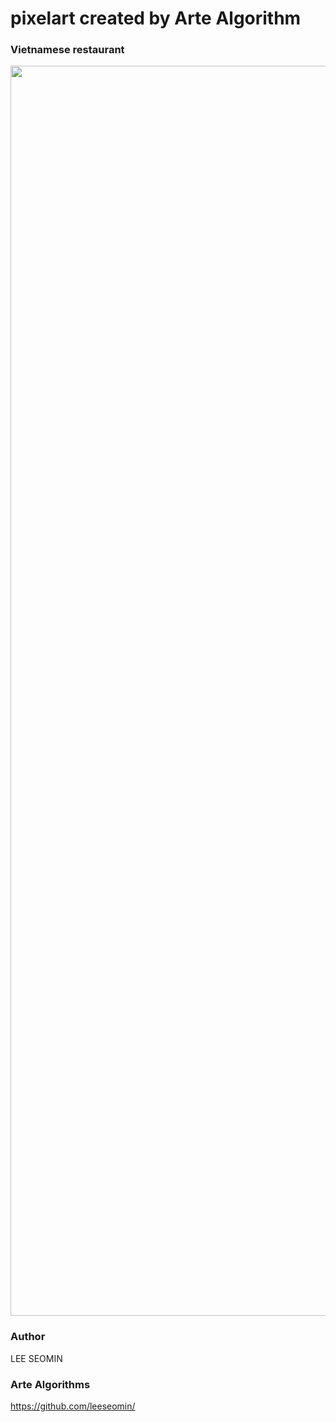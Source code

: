 # pixelart created by Arte Algorithm 



### Vietnamese restaurant

 <img src="https://github.com/leeseomin/pixelart/blob/main/vistro3.png" width="2000">


###  Author

LEE SEOMIN



### Arte Algorithms

https://github.com/leeseomin/
